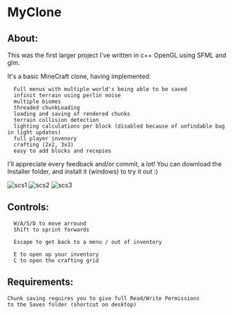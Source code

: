 # MyClone
## About:

  This was the first larger project I've written in c++ OpenGL using SFML and glm.
  
  It's a basic MineCraft clone, having implemented:
      
      Full menus with multiple world's being able to be saved
      infinit terrain using perlin noise
      multiple biomes
      threaded chunkLoading
      loading and saving of rendered chunks
      terrain collision detection
      lighting calculations per block (disabled because of unfindable bug in light updates)
      full player invenory
      crafting (2x2, 3x3)
      easy to add blocks and recepies   

  I'll appreciate every feedback and/or commit, a lot!
  You can download the Installer folder, and install it (windows) to try it out :)
  
![scs1](https://user-images.githubusercontent.com/25801046/46263624-df85bd80-c511-11e8-9277-75e937dff4eb.png)
![scs2](https://user-images.githubusercontent.com/25801046/46263625-e01e5400-c511-11e8-827a-0ba29492525b.png)
![scs3](https://user-images.githubusercontent.com/25801046/46263626-e01e5400-c511-11e8-8448-df7eb33e74d3.png)

## Controls:
	
	  W/A/S/D to move arround
	  Shift to sprint forwards
	  
	  Escape to get back to a menu / out of inventory
	  
	  E to open up your inventory
	  C to open the crafting grid
	
	
## Requirements:
	
    Chunk saving requires you to give full Read/Write Permissions 
    to the Saves folder (shortcut on desktop)
